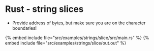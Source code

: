 # Rust - string slices

* Provide address of bytes, but make sure you are on the character boundaries!

{% embed include file="src/examples/strings/slice/src/main.rs" %}
{% embed include file="src/examples/strings/slice/out.out" %}


